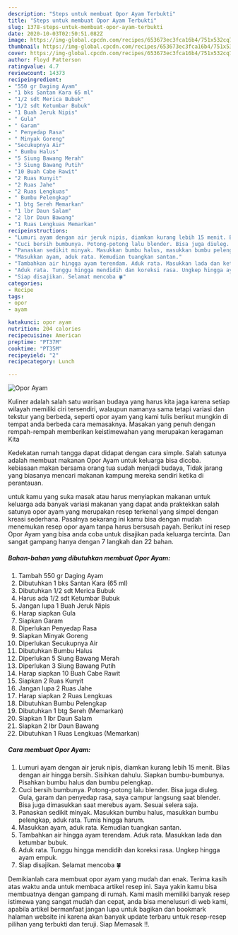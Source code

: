 ```yaml
---
description: "Steps untuk membuat Opor Ayam Terbukti"
title: "Steps untuk membuat Opor Ayam Terbukti"
slug: 1378-steps-untuk-membuat-opor-ayam-terbukti
date: 2020-10-03T02:50:51.082Z
image: https://img-global.cpcdn.com/recipes/653673ec3fca16b4/751x532cq70/opor-ayam-foto-resep-utama.jpg
thumbnail: https://img-global.cpcdn.com/recipes/653673ec3fca16b4/751x532cq70/opor-ayam-foto-resep-utama.jpg
cover: https://img-global.cpcdn.com/recipes/653673ec3fca16b4/751x532cq70/opor-ayam-foto-resep-utama.jpg
author: Floyd Patterson
ratingvalue: 4.7
reviewcount: 14373
recipeingredient:
- "550 gr Daging Ayam"
- "1 bks Santan Kara 65 ml"
- "1/2 sdt Merica Bubuk"
- "1/2 sdt Ketumbar Bubuk"
- "1 Buah Jeruk Nipis"
- " Gula"
- " Garam"
- " Penyedap Rasa"
- " Minyak Goreng"
- "Secukupnya Air"
- " Bumbu Halus"
- "5 Siung Bawang Merah"
- "3 Siung Bawang Putih"
- "10 Buah Cabe Rawit"
- "2 Ruas Kunyit"
- "2 Ruas Jahe"
- "2 Ruas Lengkuas"
- " Bumbu Pelengkap"
- "1 btg Sereh Memarkan"
- "1 lbr Daun Salam"
- "2 lbr Daun Bawang"
- "1 Ruas Lengkuas Memarkan"
recipeinstructions:
- "Lumuri ayam dengan air jeruk nipis, diamkan kurang lebih 15 menit. Bilas dengan air hingga bersih. Sisihkan dahulu. Siapkan bumbu-bumbunya. Pisahkan bumbu halus dan bumbu pelengkap."
- "Cuci bersih bumbunya. Potong-potong lalu blender. Bisa juga diuleg. Gula, garam dan penyedap rasa, saya campur langsung saat blender. Bisa juga dimasukkan saat merebus ayam. Sesuai selera saja."
- "Panaskan sedikit minyak. Masukkan bumbu halus, masukkan bumbu pelengkap, aduk rata. Tumis hingga harum."
- "Masukkan ayam, aduk rata. Kemudian tuangkan santan."
- "Tambahkan air hingga ayam terendam. Aduk rata. Masukkan lada dan ketumbar bubuk."
- "Aduk rata. Tunggu hingga mendidih dan koreksi rasa. Ungkep hingga ayam empuk."
- "Siap disajikan. Selamat mencoba 🍀"
categories:
- Recipe
tags:
- opor
- ayam

katakunci: opor ayam 
nutrition: 204 calories
recipecuisine: American
preptime: "PT37M"
cooktime: "PT35M"
recipeyield: "2"
recipecategory: Lunch

---
```



![Opor Ayam](https://img-global.cpcdn.com/recipes/653673ec3fca16b4/751x532cq70/opor-ayam-foto-resep-utama.jpg)

Kuliner adalah salah satu warisan budaya yang harus kita jaga karena setiap wilayah memiliki ciri tersendiri, walaupun namanya sama tetapi variasi dan tekstur yang berbeda, seperti opor ayam yang kami tulis berikut mungkin di tempat anda berbeda cara memasaknya. Masakan yang penuh dengan rempah-rempah memberikan keistimewahan yang merupakan keragaman Kita

Kedekatan rumah tangga dapat didapat dengan cara simple. Salah satunya adalah membuat makanan Opor Ayam untuk keluarga bisa dicoba. kebiasaan makan bersama orang tua sudah menjadi budaya, Tidak jarang yang biasanya mencari makanan kampung mereka sendiri ketika di perantauan.



untuk kamu yang suka masak atau harus menyiapkan makanan untuk keluarga ada banyak variasi makanan yang dapat anda praktekkan salah satunya opor ayam yang merupakan resep terkenal yang simpel dengan kreasi sederhana. Pasalnya sekarang ini kamu bisa dengan mudah menemukan resep opor ayam tanpa harus bersusah payah.
Berikut ini resep Opor Ayam yang bisa anda coba untuk disajikan pada keluarga tercinta. Dan sangat gampang hanya dengan 7 langkah dan 22 bahan.


<!--inarticleads1-->

##### Bahan-bahan yang dibutuhkan membuat Opor Ayam:

1. Tambah 550 gr Daging Ayam
1. Dibutuhkan 1 bks Santan Kara (65 ml)
1. Dibutuhkan 1/2 sdt Merica Bubuk
1. Harus ada 1/2 sdt Ketumbar Bubuk
1. Jangan lupa 1 Buah Jeruk Nipis
1. Harap siapkan  Gula
1. Siapkan  Garam
1. Diperlukan  Penyedap Rasa
1. Siapkan  Minyak Goreng
1. Diperlukan Secukupnya Air
1. Dibutuhkan  Bumbu Halus
1. Diperlukan 5 Siung Bawang Merah
1. Diperlukan 3 Siung Bawang Putih
1. Harap siapkan 10 Buah Cabe Rawit
1. Siapkan 2 Ruas Kunyit
1. Jangan lupa 2 Ruas Jahe
1. Harap siapkan 2 Ruas Lengkuas
1. Dibutuhkan  Bumbu Pelengkap
1. Dibutuhkan 1 btg Sereh (Memarkan)
1. Siapkan 1 lbr Daun Salam
1. Siapkan 2 lbr Daun Bawang
1. Dibutuhkan 1 Ruas Lengkuas (Memarkan)




<!--inarticleads2-->

##### Cara membuat  Opor Ayam:

1. Lumuri ayam dengan air jeruk nipis, diamkan kurang lebih 15 menit. Bilas dengan air hingga bersih. Sisihkan dahulu. Siapkan bumbu-bumbunya. Pisahkan bumbu halus dan bumbu pelengkap.
1. Cuci bersih bumbunya. Potong-potong lalu blender. Bisa juga diuleg. Gula, garam dan penyedap rasa, saya campur langsung saat blender. Bisa juga dimasukkan saat merebus ayam. Sesuai selera saja.
1. Panaskan sedikit minyak. Masukkan bumbu halus, masukkan bumbu pelengkap, aduk rata. Tumis hingga harum.
1. Masukkan ayam, aduk rata. Kemudian tuangkan santan.
1. Tambahkan air hingga ayam terendam. Aduk rata. Masukkan lada dan ketumbar bubuk.
1. Aduk rata. Tunggu hingga mendidih dan koreksi rasa. Ungkep hingga ayam empuk.
1. Siap disajikan. Selamat mencoba 🍀




Demikianlah cara membuat opor ayam yang mudah dan enak. Terima kasih atas waktu anda untuk membaca artikel resep ini. Saya yakin kamu bisa membuatnya dengan gampang di rumah. Kami masih memiliki banyak resep istimewa yang sangat mudah dan cepat, anda bisa menelusuri di web kami, apabila artikel bermanfaat jangan lupa untuk bagikan dan bookmark halaman website ini karena akan banyak update terbaru untuk resep-resep pilihan yang terbukti dan teruji. Siap Memasak !!. 
